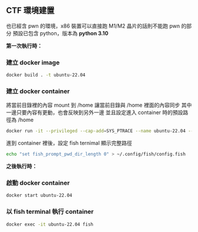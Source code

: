 ## CTF 環境建置
也已經含 pwn 的環境，x86 裝置可以直接跑
M1/M2 晶片的話則不能跑 pwn 的部分
預設已包含 python，版本為 **python 3.10**

**第一次執行時：**
### 建立 docker image
```sh
docker build . -t ubuntu-22.04
```
### 建立 docker container
將當前目錄裡的內容 mount 到 /home
讓當前目錄與 /home 裡面的內容同步
其中一邊只要內容有更動，也會反映到另外一邊
並且設定進入 container 時的預設路徑為 /home
```sh
docker run -it --privileged --cap-add=SYS_PTRACE --name ubuntu-22.04 --mount type=bind,source=`pwd`,target=/home --workdir /home ubuntu-22.04:latest
```
進到 container 裡後，設定 fish ternimal 顯示完整路徑
```sh
echo "set fish_prompt_pwd_dir_length 0" > ~/.config/fish/config.fish
```
**之後執行時：**
### 啟動 docker container
```sh
docker start ubuntu-22.04
```
### 以 fish terminal 執行 container
```sh
docker exec -it ubuntu-22.04 fish
```